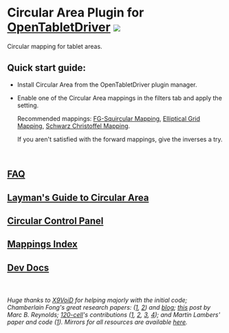 # Circular Area Plugin for [OpenTabletDriver](https://github.com/OpenTabletDriver/OpenTabletDriver) [![](https://img.shields.io/github/downloads/Kuuuube/Circular_Area/total.svg)](https://github.com/Kuuuube/Circular_Area/releases/latest)

Circular mapping for tablet areas.

## Quick start guide:
- Install Circular Area from the OpenTabletDriver plugin manager.
- Enable one of the Circular Area mappings in the filters tab and apply the setting.

    Recommended mappings: [FG-Squircular Mapping](./wiki/mappings/fg_squircular_mapping.md#fg-squircular-mapping), [Elliptical Grid Mapping](./wiki/mappings/elliptical_grid_mapping.md#elliptical-grid-mapping), [Schwarz Christoffel Mapping](./wiki/mappings/schwarz_christoffel_mapping.md#schwarz-christoffel-mapping).

    If you aren't satisfied with the forward mappings, give the inverses a try.


<br>

## [FAQ](./wiki/FAQ.md)

## [Layman's Guide to Circular Area](./wiki/layman_s_guide_to_circular_area.md)

## [Circular Control Panel](./wiki/circular_control_panel.md)

## [Mappings Index](./wiki/mappings_index.md)

## [Dev Docs](./wiki/dev_docs.md)

<br>

###### Huge thanks to [X9VoiD](https://github.com/X9VoiD) for helping majorly with the initial code; Chamberlain Fong's great research papers: \([1](https://arxiv.org/abs/1509.06344), [2](https://arxiv.org/abs/1709.07875)\) and [blog](https://squircular.blogspot.com/); [this](http://marc-b-reynolds.github.io/math/2017/01/08/SquareDisc.html) post by Marc B. Reynolds; [120-cell](https://github.com/120-cell)'s contributions \([1](https://www.desmos.com/calculator/t5vijabkfh), [2](https://www.desmos.com/calculator/phn1ohdtja), [3](https://www.desmos.com/calculator/vhu6dltqnu), [4](https://www.desmos.com/calculator/jlmsdmya87)\); and Martin Lambers' paper and code ([1](https://jcgt.org/published/0005/02/01/)). Mirrors for all resources are available [here](./resources/resources.md).
